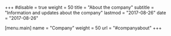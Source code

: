 +++
#disable = true
weight = 50
title = "About the company"
subtitle = "Information and updates about the company"
lastmod = "2017-08-26"
date = "2017-08-26"

[menu.main]
  name = "Company"
  weight = 50
  url = "#companyabout"
+++
